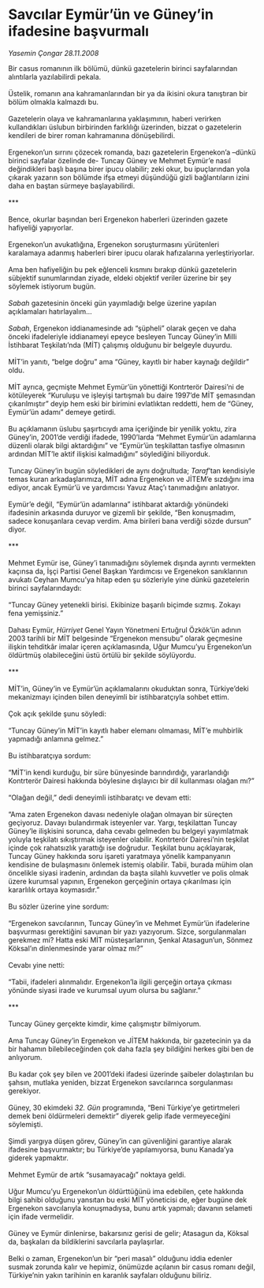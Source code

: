 # Savcılar Eymür’ün ve Güney’in ifadesine başvurmalı

*Yasemin Çongar 28.11.2008*

<div class="taraf_structure_2col_1zq">
<div class="margen_n">



 <p>Bir casus romanının ilk bölümü, dünkü gazetelerin birinci sayfalarından alıntılarla yazılabilirdi pekala. <br/><br/>Üstelik, romanın ana kahramanlarından bir ya da ikisini okura tanıştıran bir bölüm olmakla kalmazdı bu. <br/><br/>Gazetelerin olaya ve kahramanlarına yaklaşımının, haberi verirken kullandıkları üslubun birbirinden farklılığı üzerinden, bizzat o gazetelerin kendileri de birer roman kahramanına dönüşebilirdi. <br/><br/>Ergenekon’un sırrını çözecek romanda, bazı gazetelerin Ergenekon’a –dünkü birinci sayfalar özelinde de- Tuncay Güney ve Mehmet Eymür’e nasıl değindikleri başlı başına birer ipucu olabilir; zeki okur, bu ipuçlarından yola çıkarak yazarın son bölümde ifşa etmeyi düşündüğü gizli bağlantıların izini daha en baştan sürmeye başlayabilirdi. <br/><br/>*** <br/><br/>Bence, okurlar başından beri Ergenekon haberleri üzerinden gazete hafiyeliği yapıyorlar. <br/><br/>Ergenekon’un avukatlığına, Ergenekon soruşturmasını yürütenleri karalamaya adanmış haberleri birer ipucu olarak hafızalarına yerleştiriyorlar. <br/><br/>Ama ben hafiyeliğin bu pek eğlenceli kısmını bırakıp dünkü gazetelerin sübjektif sunumlarından ziyade, eldeki objektif veriler üzerine bir şey söylemek istiyorum bugün.<i> <br/><br/>Sabah</i> gazetesinin önceki gün yayımladığı belge üzerine yapılan açıklamaları hatırlayalım...<i> <br/><br/>Sabah</i>, Ergenekon iddianamesinde adı “şüpheli” olarak geçen ve daha önceki ifadeleriyle iddianameyi epeyce besleyen Tuncay Güney’in Milli İstihbarat Teşkilatı’nda (MİT) çalışmış olduğunu bir belgeyle duyurdu. <br/><br/>MİT’in yanıtı, “belge doğru” ama “Güney, kayıtlı bir haber kaynağı değildir” oldu. <br/><br/>MİT ayrıca, geçmişte Mehmet Eymür’ün yönettiği Kontrterör Dairesi’ni de kötüleyerek “Kuruluşu ve işleyişi tartışmalı bu daire 1997’de MİT şemasından çıkarılmıştır” deyip hem eski bir birimini evlatlıktan reddetti, hem de “Güney, Eymür’ün adamı” demeye getirdi. <br/><br/>Bu açıklamanın üslubu şaşırtıcıydı ama içeriğinde bir yenilik yoktu, zira Güney’in, 2001’de verdiği ifadede, 1990’larda “Mehmet Eymür’ün adamlarına düzenli olarak bilgi aktardığını” ve “Eymür’ün teşkilattan tasfiye olmasının ardından MİT’le aktif ilişkisi kalmadığını” söylediğini biliyorduk. <br/><br/>Tuncay Güney’in bugün söyledikleri de aynı doğrultuda; <i>Taraf</i>’tan kendisiyle temas kuran arkadaşlarımıza, MİT adına Ergenekon ve JİTEM’e sızdığını ima ediyor, ancak Eymür’ü ve yardımcısı Yavuz Ataç’ı tanımadığını anlatıyor. <br/><br/>Eymür’e değil, “Eymür’ün adamlarına” istihbarat aktardığı yönündeki ifadesinin arkasında duruyor ve gizemli bir şekilde, “Ben konuşmadım, sadece konuşanlara cevap verdim. Ama birileri bana verdiği sözde dursun” diyor. <br/><br/>*** <br/><br/>Mehmet Eymür ise, Güney’i tanımadığını söylemek dışında ayrıntı vermekten kaçınsa da, İşçi Partisi Genel Başkan Yardımcısı ve Ergenekon sanıklarının avukatı Ceyhan Mumcu’ya hitap eden şu sözleriyle yine dünkü gazetelerin birinci sayfalarındaydı: <br/><br/>“Tuncay Güney yetenekli birisi. Ekibinize başarılı biçimde sızmış. Zokayı fena yemişsiniz.” <br/><br/>Dahası Eymür, <i>Hürriyet</i> Genel Yayın Yönetmeni Ertuğrul Özkök’ün adının 2003 tarihli bir MİT belgesinde “Ergenekon mensubu” olarak geçmesine ilişkin tehditkâr imalar içeren açıklamasında, Uğur Mumcu’yu Ergenekon’un öldürtmüş olabileceğini üstü örtülü bir şekilde söylüyordu. <br/><br/>*** <br/><br/>MİT’in, Güney’in ve Eymür’ün açıklamalarını okuduktan sonra, Türkiye’deki mekanizmayı içinden bilen deneyimli bir istihbaratçıyla sohbet ettim. <br/><br/>Çok açık şekilde şunu söyledi: <br/><br/>“Tuncay Güney’in MİT’in kayıtlı haber elemanı olmaması, MİT’e muhbirlik yapmadığı anlamına gelmez.” <br/><br/>Bu istihbaratçıya sordum: <br/><br/>“MİT’in kendi kurduğu, bir süre bünyesinde barındırdığı, yararlandığı Kontrterör Dairesi hakkında böylesine dışlayıcı bir dil kullanması olağan mı?” <br/><br/>“Olağan değil,” dedi deneyimli istihbaratçı ve devam etti: <br/><br/>“Ama zaten Ergenekon davası nedeniyle olağan olmayan bir süreçten geçiyoruz. Davayı bulandırmak isteyenler var. Yargı, teşkilattan Tuncay Güney’le ilişkisini sorunca, daha cevabı gelmeden bu belgeyi yayımlatmak yoluyla teşkilatı sıkıştırmak isteyenler olabilir. Kontrterör Dairesi’nin teşkilat içinde çok rahatsızlık yarattığı ise doğrudur. Teşkilat bunu açıklayarak, Tuncay Güney hakkında soru işareti yaratmaya yönelik kampanyanın kendisine de bulaşmasını önlemek istemiş olabilir. Tabii, burada mühim olan öncelikle siyasi iradenin, ardından da başta silahlı kuvvetler ve polis olmak üzere kurumsal yapının, Ergenekon gerçeğinin ortaya çıkarılması için kararlılık ortaya koymasıdır.” <br/><br/>Bu sözler üzerine yine sordum: <br/><br/>“Ergenekon savcılarının, Tuncay Güney’in ve Mehmet Eymür’ün ifadelerine başvurması gerektiğini savunan bir yazı yazıyorum. Sizce, sorgulanmaları gerekmez mi? Hatta eski MİT müsteşarlarının, Şenkal Atasagun’un, Sönmez Köksal’ın dinlenmesinde yarar olmaz mı?” <br/><br/>Cevabı yine netti: <br/><br/>“Tabii, ifadeleri alınmalıdır. Ergenekon’la ilgili gerçeğin ortaya çıkması yönünde siyasi irade ve kurumsal uyum olursa bu sağlanır.” <br/><br/>*** <br/><br/>Tuncay Güney gerçekte kimdir, kime çalışmıştır bilmiyorum. <br/><br/>Ama Tuncay Güney’in Ergenekon ve JİTEM hakkında, bir gazetecinin ya da bir hahamın bilebileceğinden çok daha fazla şey bildiğini herkes gibi ben de anlıyorum. <br/><br/>Bu kadar çok şey bilen ve 2001’deki ifadesi üzerinde şaibeler dolaştırılan bu şahsın, mutlaka yeniden, bizzat Ergenekon savcılarınca sorgulanması gerekiyor. <br/><br/>Güney, 30 ekimdeki <i>32. Gün</i> programında, “Beni Türkiye’ye getirtmeleri demek beni öldürmeleri demektir” diyerek gelip ifade vermeyeceğini söylemişti. <br/><br/>Şimdi yargıya düşen görev, Güney’in can güvenliğini garantiye alarak ifadesine başvurmaktır; bu Türkiye’de yapılamıyorsa, bunu Kanada’ya giderek yapmaktır. <br/><br/>Mehmet Eymür de artık “susamayacağı” noktaya geldi. <br/><br/>Uğur Mumcu’yu Ergenekon’un öldürttüğünü ima edebilen, çete hakkında bilgi sahibi olduğunu yansıtan bu eski MİT yöneticisi de, eğer bugüne dek Ergenekon savcılarıyla konuşmadıysa, bunu artık yapmalı; davanın selameti için ifade vermelidir. <br/><br/>Güney ve Eymür dinlenirse, bakarsınız gerisi de gelir; Atasagun da, Köksal da, başkaları da bildiklerini savcılarla paylaşırlar. <br/><br/>Belki o zaman, Ergenekon’un bir “peri masalı” olduğunu iddia edenler susmak zorunda kalır ve hepimiz, önümüzde açılanın bir casus romanı değil, Türkiye’nin yakın tarihinin en karanlık sayfaları olduğunu biliriz.</p>

<br/>


<div id="taraf_not">
</div>

</div>


</div>
